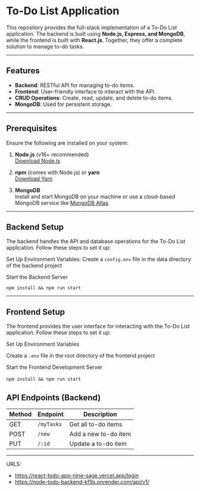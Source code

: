 # To-Do List Application

This repository provides the full-stack implementation of a To-Do List application. The backend is built using **Node.js, Express, and MongoDB**, while the frontend is built with **React.js**. Together, they offer a complete solution to manage to-do tasks.

---

## Features

- **Backend**: RESTful API for managing to-do items.
- **Frontend**: User-friendly interface to interact with the API.
- **CRUD Operations**: Create, read, update, and delete to-do items.
- **MongoDB**: Used for persistent storage.

---

## Prerequisites

Ensure the following are installed on your system:

1. **Node.js** (v16+ recommended)  
   [Download Node.js](https://nodejs.org/)

2. **npm** (comes with Node.js) or **yarn**  
   [Download Yarn](https://yarnpkg.com/)

3. **MongoDB**  
   Install and start MongoDB on your machine or use a cloud-based MongoDB service like [MongoDB Atlas](https://www.mongodb.com/atlas).

---

## Backend Setup

The backend handles the API and database operations for the To-Do List application. Follow these steps to set it up:

Set Up Environment Variables: Create a `config.env` file in the data directory of the backend project

Start the Backend Server

`npm install && npm run start`

---

## Frontend Setup

The frontend provides the user interface for interacting with the To-Do List application. Follow these steps to set it up:

Set Up Environment Variables

Create a `.env` file in the root directory of the frontend project

Start the Frontend Development Server

⁠`npm install && npm run start`

## API Endpoints (Backend)

| Method | Endpoint          | Description              |
|--------|-------------------|--------------------------|
| GET    | `/myTasks`      | Get all to-do items      |
| POST   | `/new`      | Add a new to-do item     |
| PUT    | `/:id`  | Update a to-do item      |

---

URLS:
- https://react-todo-app-nine-sage.vercel.app/login
- https://node-todo-backend-kf9s.onrender.com/api/v1/
